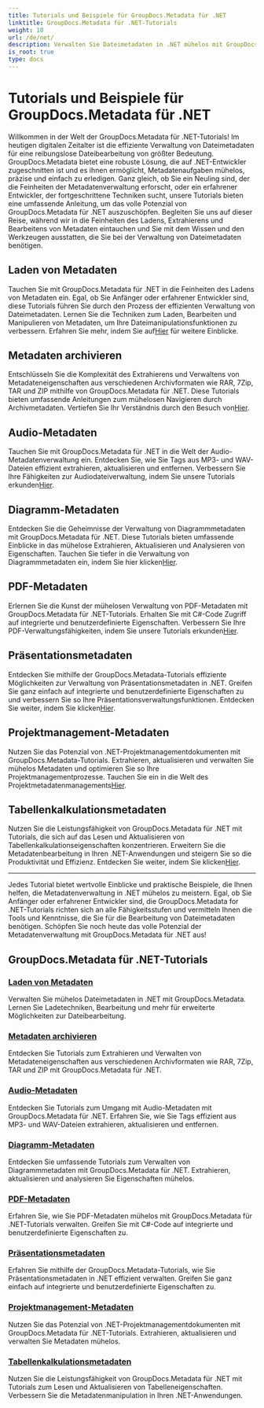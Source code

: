 ```yaml
---
title: Tutorials und Beispiele für GroupDocs.Metadata für .NET
linktitle: GroupDocs.Metadata für .NET-Tutorials
weight: 10
url: /de/net/
description: Verwalten Sie Dateimetadaten in .NET mühelos mit GroupDocs.Metadata. Lernen Sie Ladetechniken, Bearbeitung und mehr für erweiterte Dateibearbeitungsfunktionen.
is_root: true
type: docs
---
```

# Tutorials und Beispiele für GroupDocs.Metadata für .NET

Willkommen in der Welt der GroupDocs.Metadata für .NET-Tutorials! Im heutigen digitalen Zeitalter ist die effiziente Verwaltung von Dateimetadaten für eine reibungslose Dateibearbeitung von größter Bedeutung. GroupDocs.Metadata bietet eine robuste Lösung, die auf .NET-Entwickler zugeschnitten ist und es ihnen ermöglicht, Metadatenaufgaben mühelos, präzise und einfach zu erledigen. Ganz gleich, ob Sie ein Neuling sind, der die Feinheiten der Metadatenverwaltung erforscht, oder ein erfahrener Entwickler, der fortgeschrittene Techniken sucht, unsere Tutorials bieten eine umfassende Anleitung, um das volle Potenzial von GroupDocs.Metadata für .NET auszuschöpfen. Begleiten Sie uns auf dieser Reise, während wir in die Feinheiten des Ladens, Extrahierens und Bearbeitens von Metadaten eintauchen und Sie mit dem Wissen und den Werkzeugen ausstatten, die Sie bei der Verwaltung von Dateimetadaten benötigen.

## Laden von Metadaten  
Tauchen Sie mit GroupDocs.Metadata für .NET in die Feinheiten des Ladens von Metadaten ein. Egal, ob Sie Anfänger oder erfahrener Entwickler sind, diese Tutorials führen Sie durch den Prozess der effizienten Verwaltung von Dateimetadaten. Lernen Sie die Techniken zum Laden, Bearbeiten und Manipulieren von Metadaten, um Ihre Dateimanipulationsfunktionen zu verbessern. Erfahren Sie mehr, indem Sie auf[Hier](./metadata-loading/) für weitere Einblicke.

## Metadaten archivieren  
 Entschlüsseln Sie die Komplexität des Extrahierens und Verwaltens von Metadateneigenschaften aus verschiedenen Archivformaten wie RAR, 7Zip, TAR und ZIP mithilfe von GroupDocs.Metadata für .NET. Diese Tutorials bieten umfassende Anleitungen zum mühelosen Navigieren durch Archivmetadaten. Vertiefen Sie Ihr Verständnis durch den Besuch von[Hier](./archive-metadata/).

## Audio-Metadaten  
 Tauchen Sie mit GroupDocs.Metadata für .NET in die Welt der Audio-Metadatenverwaltung ein. Entdecken Sie, wie Sie Tags aus MP3- und WAV-Dateien effizient extrahieren, aktualisieren und entfernen. Verbessern Sie Ihre Fähigkeiten zur Audiodateiverwaltung, indem Sie unsere Tutorials erkunden[Hier](./audio-metadata/).

## Diagramm-Metadaten  
Entdecken Sie die Geheimnisse der Verwaltung von Diagrammmetadaten mit GroupDocs.Metadata für .NET. Diese Tutorials bieten umfassende Einblicke in das mühelose Extrahieren, Aktualisieren und Analysieren von Eigenschaften. Tauchen Sie tiefer in die Verwaltung von Diagrammmetadaten ein, indem Sie hier klicken[Hier](./diagram-metadata/).

## PDF-Metadaten  
 Erlernen Sie die Kunst der mühelosen Verwaltung von PDF-Metadaten mit GroupDocs.Metadata für .NET-Tutorials. Erhalten Sie mit C#-Code Zugriff auf integrierte und benutzerdefinierte Eigenschaften. Verbessern Sie Ihre PDF-Verwaltungsfähigkeiten, indem Sie unsere Tutorials erkunden[Hier](./pdf-metadata/).

## Präsentationsmetadaten  
 Entdecken Sie mithilfe der GroupDocs.Metadata-Tutorials effiziente Möglichkeiten zur Verwaltung von Präsentationsmetadaten in .NET. Greifen Sie ganz einfach auf integrierte und benutzerdefinierte Eigenschaften zu und verbessern Sie so Ihre Präsentationsverwaltungsfunktionen. Entdecken Sie weiter, indem Sie klicken[Hier](./presentation-metadata/).

## Projektmanagement-Metadaten  
 Nutzen Sie das Potenzial von .NET-Projektmanagementdokumenten mit GroupDocs.Metadata-Tutorials. Extrahieren, aktualisieren und verwalten Sie mühelos Metadaten und optimieren Sie so Ihre Projektmanagementprozesse. Tauchen Sie ein in die Welt des Projektmetadatenmanagements[Hier](./project-management-metadata/).

## Tabellenkalkulationsmetadaten  
Nutzen Sie die Leistungsfähigkeit von GroupDocs.Metadata für .NET mit Tutorials, die sich auf das Lesen und Aktualisieren von Tabellenkalkulationseigenschaften konzentrieren. Erweitern Sie die Metadatenbearbeitung in Ihren .NET-Anwendungen und steigern Sie so die Produktivität und Effizienz. Entdecken Sie weiter, indem Sie klicken[Hier](./spreadsheet-metadata/).

----
Jedes Tutorial bietet wertvolle Einblicke und praktische Beispiele, die Ihnen helfen, die Metadatenverwaltung in .NET mühelos zu meistern. Egal, ob Sie Anfänger oder erfahrener Entwickler sind, die GroupDocs.Metadata for .NET-Tutorials richten sich an alle Fähigkeitsstufen und vermitteln Ihnen die Tools und Kenntnisse, die Sie für die Bearbeitung von Dateimetadaten benötigen. Schöpfen Sie noch heute das volle Potenzial der Metadatenverwaltung mit GroupDocs.Metadata für .NET aus! 

## GroupDocs.Metadata für .NET-Tutorials
### [Laden von Metadaten](./metadata-loading/)
Verwalten Sie mühelos Dateimetadaten in .NET mit GroupDocs.Metadata. Lernen Sie Ladetechniken, Bearbeitung und mehr für erweiterte Möglichkeiten zur Dateibearbeitung.
### [Metadaten archivieren](./archive-metadata/)
Entdecken Sie Tutorials zum Extrahieren und Verwalten von Metadateneigenschaften aus verschiedenen Archivformaten wie RAR, 7Zip, TAR und ZIP mit GroupDocs.Metadata für .NET.
### [Audio-Metadaten](./audio-metadata/)
Entdecken Sie Tutorials zum Umgang mit Audio-Metadaten mit GroupDocs.Metadata für .NET. Erfahren Sie, wie Sie Tags effizient aus MP3- und WAV-Dateien extrahieren, aktualisieren und entfernen.
### [Diagramm-Metadaten](./diagram-metadata/)
Entdecken Sie umfassende Tutorials zum Verwalten von Diagrammmetadaten mit GroupDocs.Metadata für .NET. Extrahieren, aktualisieren und analysieren Sie Eigenschaften mühelos.
### [PDF-Metadaten](./pdf-metadata/)
Erfahren Sie, wie Sie PDF-Metadaten mühelos mit GroupDocs.Metadata für .NET-Tutorials verwalten. Greifen Sie mit C#-Code auf integrierte und benutzerdefinierte Eigenschaften zu.
### [Präsentationsmetadaten](./presentation-metadata/)
Erfahren Sie mithilfe der GroupDocs.Metadata-Tutorials, wie Sie Präsentationsmetadaten in .NET effizient verwalten. Greifen Sie ganz einfach auf integrierte und benutzerdefinierte Eigenschaften zu.
### [Projektmanagement-Metadaten](./project-management-metadata/)
Nutzen Sie das Potenzial von .NET-Projektmanagementdokumenten mit GroupDocs.Metadata für .NET-Tutorials. Extrahieren, aktualisieren und verwalten Sie Metadaten mühelos.
### [Tabellenkalkulationsmetadaten](./spreadsheet-metadata/)
Nutzen Sie die Leistungsfähigkeit von GroupDocs.Metadata für .NET mit Tutorials zum Lesen und Aktualisieren von Tabelleneigenschaften. Verbessern Sie die Metadatenmanipulation in Ihren .NET-Anwendungen.